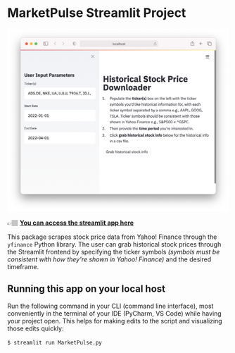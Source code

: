 # MarketPulse Streamlit Project

<p align="center">
  <img src="./img/MarketPulse_Streamlit.png" alt="Statoscope example" width="650">
</p>

👉🏽 **[You can access the streamlit app here](https://jrodriguez5909-marketpulse-streamlit-marketpulse-l8r1k5.streamlitapp.com/)**

This package scrapes stock price data from Yahoo! Finance through the `yfinance` Python library. The user can grab historical stock prices through the Streamlit frontend by specifying the ticker symbols _(symbols must be consistent with how they're shown in Yahoo! Finance)_ and the desired timeframe. 

## Running this app on your local host

Run the following command in your CLI (command line interface), most conveniently in the terminal of your IDE (PyCharm, VS Code) while having your project open. This helps for making edits to the script and visualizing those edits quickly:

```$ streamlit run MarketPulse.py```
